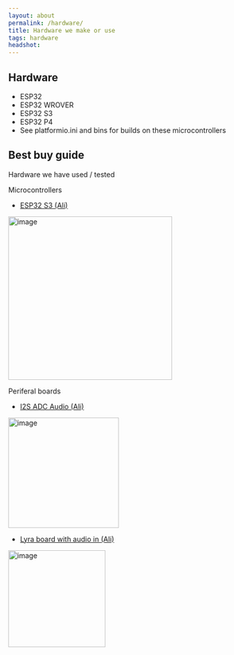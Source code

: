 ```yaml
---
layout: about
permalink: /hardware/
title: Hardware we make or use
tags: hardware
headshot: 
---
```


## Hardware
* ESP32
* ESP32 WROVER
* ESP32 S3
* ESP32 P4
* See platformio.ini and bins for builds on these microcontrollers

## Best buy guide

Hardware we have used / tested

Microcontrollers

* [ESP32 S3 (Ali)](https://aliexpress.com/item/1005006418608267.html)
<img width="329" alt="image" src="https://github.com/user-attachments/assets/008546b8-65ce-40e7-a48a-3ab359f9fb89">

Periferal boards
* [I2S ADC Audio (Ali)](https://www.aliexpress.com/item/1005006477303235.html)
<img width="222" alt="image" src="https://github.com/user-attachments/assets/bfedf80b-6596-41e7-a563-ba7dd58cc476">

* [Lyra board with audio in (Ali)](https://www.aliexpress.com/item/1005005346566771.html)
<img width="195" alt="image" src="https://github.com/user-attachments/assets/858f703f-746c-4c0e-bf6b-1f39c6a84d7a">
